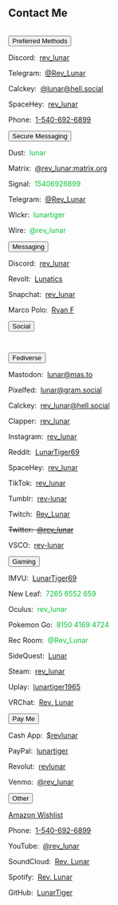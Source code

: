 <section><div class="encase">
	<h2 id="contact">Contact Me</h2>
	<hr style="height:1px; visibility:hidden;" />
	<button class="collapsible" id="openme" data-parent="openme" data-child="preferred">Preferred Methods</button>
		<div id="preferred" class="innertext" data-parent="openme">
			<p>Discord:&nbsp; <a href="https://discordapp.com/users/206291426932293634" target="_blank" id="Pdiscord" data-parent="openme">rev_lunar</a></p>
			<p>Telegram:&nbsp; <a href="https://t.me/Rev_Lunar" target="_blank" id="Ptelegram" data-parent="openme">@Rev_Lunar</a></p>
			<p>Calckey:&nbsp; <a href="https://hell.social/@rev_lunar" target="_blank" id="Pcalckey" data-parent="openme">@lunar@hell.social</a></p>
			<p>SpaceHey:&nbsp; <a href="https://spacehey.com/rev_lunar" id="Pspacehey" data-parent="openme">rev_lunar</a></p>
			<p>Phone:&nbsp; <a href="tel:+15406926899" id="Pphone" data-parent="openme">1-540-692-6899</a></p>
		</div>
	<button class="collapsible" id="secure" data-parent="secure" data-child="secure-child">Secure Messaging</button>
		<div id="secure-child" class="innertext" data-parent="secure">			<p>Dust:&nbsp; <span style="color:#0ac139;" id="dust" data-parent="secure">lunar</span></p>
			<p>Matrix:&nbsp; <a href="https://matrix.to/#/@rev_lunar:matrix.org" target="_blank" id="matrix" data-parent="secure">@rev_lunar:matrix.org</a></p>
			<p>Signal:&nbsp; <span style="color:#0ac139;" id="signal" data-parent="secure">15406926899</span></p>
			<p>Telegram:&nbsp; <a href="https://t.me/Rev_Lunar" target="_blank" id="telegram" data-parent="secure">@Rev_Lunar</a></p>
			<p>Wickr:&nbsp; <span style="color:#0ac139;" id="wickr" data-parent="secure">lunartiger</span></p>
			<p>Wire:&nbsp; <span style="color:#0ac139;" id="wire" data-parent="secure">@rev_lunar</span></p>
		</div>
	<button class="collapsible" id="messaging" data-parent="messaging" data-child="messaging-child">Messaging</button>
		<div id="messaging-child" class="innertext" data-parent="messaging">
			<p>Discord:&nbsp; <a href="https://discordapp.com/users/206291426932293634" target="_blank" id="discord" data-parent="messaging">rev_lunar</a></p>
			<p>Revolt:&nbsp; <a href="https://rvlt.gg/QwvVQrEA" target="_blank" id="revolt" data-parent="messaging">Lunatics</a></p>
			<p>Snapchat:&nbsp; <a href="https://www.snapchat.com/add/rev_lunar" target="_blank" id="snapchat" data-parent="messaging">rev_lunar</a></p>
			<p>Marco Polo:&nbsp; <a href="https://marcopolo.me/s/ryan-f-iRgKx" target="_blank" id="marcopolo" data-parent="messaging">Ryan F</a></p>
		</div>
	<button class="collapsible" id="social" data-parent="social" data-child="social-child">Social</button>
		<div id="social-child" class="innertext" data-parent="social">
			<hr style="height:1em; visibility:hidden;"/>
			<button class="fakecollapsible" id="fediverse" data-parent="social" data-child="fediverse">Fediverse</button>
				<div id="fediverse-child" class="fakeinnertext" data-parent="fediverse">
					<p>Mastodon:&nbsp; <a rel="me" href="https://mas.to/@lunar" target="_blank" id="mastodon" data-parent="social">lunar@mas.to</a></p>
					<p>Pixelfed:&nbsp; <a rel="me" href="https://gram.social/lunar" target="_blank" id="pixelfed" data-parent="social">lunar@gram.social</a></p>
					<p>Calckey:&nbsp; <a rel="me" href="https://hell.social/@rev_lunar" target="_blank" id="calckey" data-parent="social">rev_lunar@hell.social</a></p>
				</div>
			<p>Clapper:&nbsp; <a href="https://newsclapper.com/rev_lunar" id="clapper" data-parent="social">rev_lunar</a></p>
			<p>Instagram:&nbsp; <a href="https://www.instagram.com/rev_lunar/" target="_blank" id="instagram" data-parent="social">rev_lunar</a></p>
			<p>Reddit:&nbsp; <a href="https://www.reddit.com/user/LunarTiger69" target="_blank" id="reddit" data-parent="social">LunarTiger69</a></p>
			<p>SpaceHey:&nbsp; <a href="https://spacehey.com/rev_lunar" id="spacehey" data-parent="social">rev_lunar</a></p>
			<p>TikTok:&nbsp; <a href="https://tiktok.com/@rev_lunar" id="tiktok" data-parent="social">rev_lunar</a></p>
			<p>Tumblr:&nbsp; <a href="https://tumblr.com/rev-lunar" id="tumblr" data-parent="social">rev-lunar</a></p>
			<p>Twitch:&nbsp; <a href="https://www.twitch.tv/rev_lunar" target="_blank" id="twitch" data-parent="social">Rev_Lunar</a></p>
			<p><del>Twitter:&nbsp; <a href="https://twitter.com/rev_lunar" target="_blank" id="twitter" data-parent="social">@rev_lunar</a></del></p>
			<p>VSCO:&nbsp; <a href="https://vsco.co/rev-lunar" target="_blank" id="vsco" data-parent="social">rev-lunar</a></p>
		</div>
	<button class="collapsible" id="gaming" data-parent="gaming" data-child="gaming-child">Gaming</button>
		<div id="gaming-child" class="innertext" data-parent="gaming">
			<p>IMVU:&nbsp; <a href="https://www.imvu.com/next/av/LunarTiger69/" target="_blank" id="imvu" data-parent="gaming">LunarTiger69</a></p>
			<p>New Leaf:&nbsp; <span style="color:#0ac139;" id="newleaf" data-parent="gaming">7265 6552 659</span></p>
			<p>Oculus:&nbsp; <span style="color:#0ac139;" id="oculus" data-parent="gaming">rev_lunar</span></p>
			<p>Pokemon Go:&nbsp; <span style="color:#0ac139;" id="pokemon" data-parent="gaming">8150 4169 4724</span></p>
			<p>Rec Room:&nbsp; <span style="color:#0ac139;" id="recroom" data-parent="gaming">@Rev_Lunar</span></p>
			<p>SideQuest:&nbsp; <a href="https://sdq.st/lunar" target="_blank" id="sidequest" data-parent="gaming">Lunar</a></p>
			<p>Steam:&nbsp; <a href="http://steamcommunity.com/id/rev_lunar" target="_blank" id="steam" data-parent="gaming">rev_lunar</a></p>
			<p>Uplay:&nbsp; <a href="https://club.ubisoft.com/en-US/profile/lunartiger1965" target="_blank" id="uplay" data-parent="gaming">lunartiger1965</a></p>
			<p>VRChat:&nbsp; <a href="https://vrchat.com/home/user/usr_b215585f-cb89-4f2d-872c-24bf71576213" target="_blank" id="vrchat" data-parent="gaming">Rev. Lunar</a></p>
			<!--
				<p><del>AltspaceVR:&nbsp; <span style="color:#0ac139;" id="altvr" data-parent="gaming">Lunar</span></del><br /><ins>Was banned for talking about how they protect pedophiles</ins></p>
				<p>Battle.net:&nbsp; <span style="color:#0ac139;" id="battlenet" data-parent="gaming">LunarTiger69#1995</span></p>
				<p>Origin:&nbsp; <a href="https://www.origin.com/usa/en-us/profile/user/Us_m7_zkAXm4u_A4yP5DQA--/achievements" target="_blank" id="origin" data-parent="gaming">LunarTiger69</a></p>
				<p>PSN:&nbsp; <span style="color:#0ac139;" id="psn" data-parent="gaming">lunartiger69</span></p>
				<p>Sansar:&nbsp; <a href="https://profiles.sansar.com/profiles/Lunar-6624" target="_blank" id="sansar" data-parent="gaming">@Lunar-6624</a></p>
				<p>Second Life:&nbsp; <a href="https://my.secondlife.com/lunar.leifstrom" target="_blank" id="secondlife" data-parent="gaming">Lunar Leifstrom</a></p>
				<p>Xbox:&nbsp; <a href="https://account.xbox.com/profile?gamertag=lunartiger69" target="_blank" id="xbox" data-parent="gaming">lunartiger69</a></p>
			-->
		</div>
	<button class="collapsible" id="payme" data-parent="payme" data-child="payme-child">Pay Me</button>
		<div id="payme-child" class="innertext" data-parent="payme">
			<p>Cash App:&nbsp; <a href="https://cash.app/$revlunar" target="_blank" id="cashapp" data-parent="payme">$revlunar</a></p>
			<p>PayPal:&nbsp; <a href="https://www.paypal.me/lunartiger" target="_blank" id="paypal" data-parent="payme">lunartiger</a></p>
			<p>Revolut:&nbsp; <a href="https://pay.revolut.com/profile/revlunar" target="_blank" id="revolut" data-parent="payme">revlunar</a></p>
			<p>Venmo:&nbsp; <a href="https://account.venmo.com/u/rev_lunar" target="_blank" id="venmo" data-parent="payme">@rev_lunar</a></p>
			<!--
				<p>Patreon:&nbsp; <a href="https://www.patreon.com/lunartiger" target="_blank" id="patreon" data-parent="payme">Rev. Lunar</a></p>
				<p>Monero Wallet:&nbsp; <span style="color:#0ac139; word-wrap:break-word;" id="monero" data-parent="payme"></span></p>
			-->
		</div>
	<button class="collapsible" id="other" data-parent="other" data-child="other-child">Other</button>
		<div id="other-child" class="innertext" data-parent="other">
			<p><a href="https://www.amazon.com/hz/wishlist/ls/3BFK7H90M9CFT" id="wishlist" data-parent="other">Amazon Wishlist</a></p>
			<p>Phone:&nbsp; <a href="tel:+15406926899" id="phone" data-parent="other">1-540-692-6899</a></p>
			<p>YouTube:&nbsp; <a href="https://www.youtube.com/@rev_lunar" target="_blank" id="youtube" data-parent="other">@rev_lunar</a></p>
			<p>SoundCloud:&nbsp; <a href="https://soundcloud.com/rev_lunar" target="_blank" id="soundcloud" data-parent="other">Rev. Lunar</a></p>
			<p>Spotify:&nbsp; <a href="spotify:user:tet6uf8yxoga59316ykeisk45" id="spotify" data-parent="other">Rev. Lunar</a></p>
			<p>GitHub:&nbsp; <a href="https://github.com/LunarTiger" target="_blank" id="github" data-parent="other">LunarTiger</a></p>
			<!--
				<p>E-mail:&nbsp; <a href="mailto:lunar@benvr.co.uk" target="_top" id="email" data-parent="other">lunar@benvr.co.uk</a></p>
			-->
		</div>
	<script src="/assets/js/collapsible.js"></script>
	<script src="scene-addin.js"></script>
</div></section>
